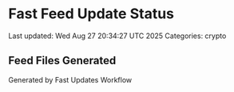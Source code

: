 # Fast Feed Update Status
Last updated: Wed Aug 27 20:34:27 UTC 2025
Categories: crypto

## Feed Files Generated

Generated by Fast Updates Workflow
